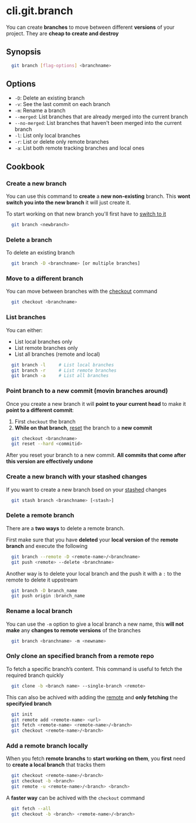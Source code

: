 # cli.git.branch

You can create **branches** to move between different **versions** of your project.
They are **cheap to create and destroy**

## Synopsis

```sh
  git branch [flag-options] <branchname>
```

## Options

- `-D`: Delete an existing branch
- `-v`: See the last commit on each branch
- `-m`: Rename a branch
- `--merged`: List branches that are already merged into the current branch
- `--no-merged`: List branches that haven't been merged into the current branch
- `-l`: List only local branches
- `-r`: List or delete only remote branches
- `-a`: List both remote tracking branches and local ones

## Cookbook

### Create a new branch

You can use this command to **create** a **new non-existing** branch. This **wont
switch you into the new branch** it will just create it.

To start working on that new branch you'll first have to [switch to it](./it3j.md)

```sh
  git branch <newbranch>
```

### Delete a branch

To delete an existing branch

```sh
  git branch -D <branchname> [or multiple branches]
```

### Move to a different branch

You can move between branches with the [checkout](./it3j.md) command

```sh
  git checkout <branchname>
```

### List branches

You can either:

- List local branches only
- List remote branches only
- List all branches (remote and local)

```sh
  git branch -l     # List local branches
  git branch -r     # List remote branches
  git branch -a     # List all branches
```

### Point branch to a new commit (movin branches around)

Once you create a new branch it will **point to your current head** to make it
**point to a different commit**:

1. First `checkout` the branch
2. **While on that branch**, [reset](./z9bi.md) the branch to a **new commit**

```sh
  git checkout <branchname>
  git reset --hard <commitid>
```

After you reset your branch to a new commit. **All commits that come after this
version are effectively undone**

### Create a new branch with your stashed changes

If you want to create a new branch bsed on your [stashed](./z9bi.md) changes

```sh
  git stash branch <branchname> [<stash>]
```

### Delete a remote branch

There are a **two ways** to delete a remote branch.

First make sure that you have **deleted** your **local version of** the
**remote branch** and execute the following

```sh
  git branch --remote -D <remote-name>/<branchname>
  git push <remote> --delete <branchname>
```

Another way is to delete your local branch and the push it with a `:` to the
remote to delete it uppstream

```sh
  git branch -D branch_name
  git push origin :branch_name
```

### Rename a local branch

You can use the `-m` option to give a local branch a new name, this **will not
make** any **changes to remote versions** of the branches

```sh
  git branch <branchname> -m <newname>
```

### Only clone an specified branch from a remote repo

To fetch a specific branch’s content. This command is useful to fetch the
required branch quickly

```sh
  git clone -b <branch name> --single-branch <remote>
```

This can also be achived with adding the [remote](./95us.md) and **only
fetching** the **specifyied branch**

```sh
  git init
  git remote add <remote-name> <url>
  git fetch <remote-name> <remote-name>/<branch>
  git checkout <remote-name>/<branch>
```

### Add a remote branch locally

When you fetch **remote branchs** to **start working on them**, you **first**
need to **create a local branch** that tracks them

```sh
  git checkout <remote-name>/<branch>
  git checkout -b <branch>
  git remote -u <remote-name>/<branch> <branch>
```

A **faster way** can be achived with the `checkout` command

```sh
  git fetch --all
  git checkout -b <branch> <remote-name>/<branch>
```
